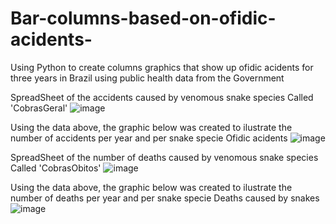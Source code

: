 # Bar-columns-based-on-ofidic-acidents-
Using Python to create columns graphics that show up ofidic acidents for three years in Brazil using public health data from the Government 

SpreadSheet of the accidents caused by venomous snake species Called 'CobrasGeral'
  ![image](https://github.com/user-attachments/assets/0f1067ba-ab6b-4b90-b636-2e73848d7d4d)
  

Using the data above, the graphic below was created to ilustrate the number of accidents per year and per snake specie
Ofidic acidents 
![image](https://github.com/user-attachments/assets/28e275cb-59aa-4dbd-a846-c622233d1088)


SpreadSheet of the number of deaths caused by venomous snake species Called 'CobrasObitos'
  ![image](https://github.com/user-attachments/assets/79bbf0ce-73a5-476c-8aef-bbfedcc748d3)


Using the data above, the graphic below was created to ilustrate the number of deaths per year and per snake specie
Deaths caused by snakes 
![image](https://github.com/user-attachments/assets/18d0f7e8-03dd-4fa0-877f-321e43a36559)
